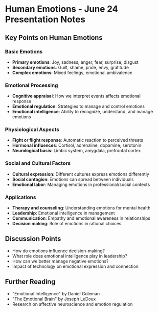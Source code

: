# Human Emotions - June 24 Presentation Notes

## Key Points on Human Emotions

### Basic Emotions
- **Primary emotions**: Joy, sadness, anger, fear, surprise, disgust
- **Secondary emotions**: Guilt, shame, pride, envy, gratitude
- **Complex emotions**: Mixed feelings, emotional ambivalence

### Emotional Processing
- **Cognitive appraisal**: How we interpret events affects emotional response
- **Emotional regulation**: Strategies to manage and control emotions
- **Emotional intelligence**: Ability to recognize, understand, and manage emotions

### Physiological Aspects
- **Fight or flight response**: Automatic reaction to perceived threats
- **Hormonal influences**: Cortisol, adrenaline, dopamine, serotonin
- **Neurological basis**: Limbic system, amygdala, prefrontal cortex

### Social and Cultural Factors
- **Cultural expression**: Different cultures express emotions differently
- **Social contagion**: Emotions can spread between individuals
- **Emotional labor**: Managing emotions in professional/social contexts

### Applications
- **Therapy and counseling**: Understanding emotions for mental health
- **Leadership**: Emotional intelligence in management
- **Communication**: Empathy and emotional awareness in relationships
- **Decision making**: Role of emotions in rational choices

## Discussion Points
- How do emotions influence decision-making?
- What role does emotional intelligence play in leadership?
- How can we better manage negative emotions?
- Impact of technology on emotional expression and connection

## Further Reading
- "Emotional Intelligence" by Daniel Goleman
- "The Emotional Brain" by Joseph LeDoux
- Research on affective neuroscience and emotion regulation